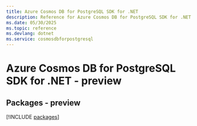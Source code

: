 ```yaml
---
title: Azure Cosmos DB for PostgreSQL SDK for .NET
description: Reference for Azure Cosmos DB for PostgreSQL SDK for .NET
ms.date: 05/30/2025
ms.topic: reference
ms.devlang: dotnet
ms.service: cosmosdbforpostgresql
---
```

# Azure Cosmos DB for PostgreSQL SDK for .NET - preview
## Packages - preview
[!INCLUDE [packages](cosmos-db-for-postgresql-index.md)]